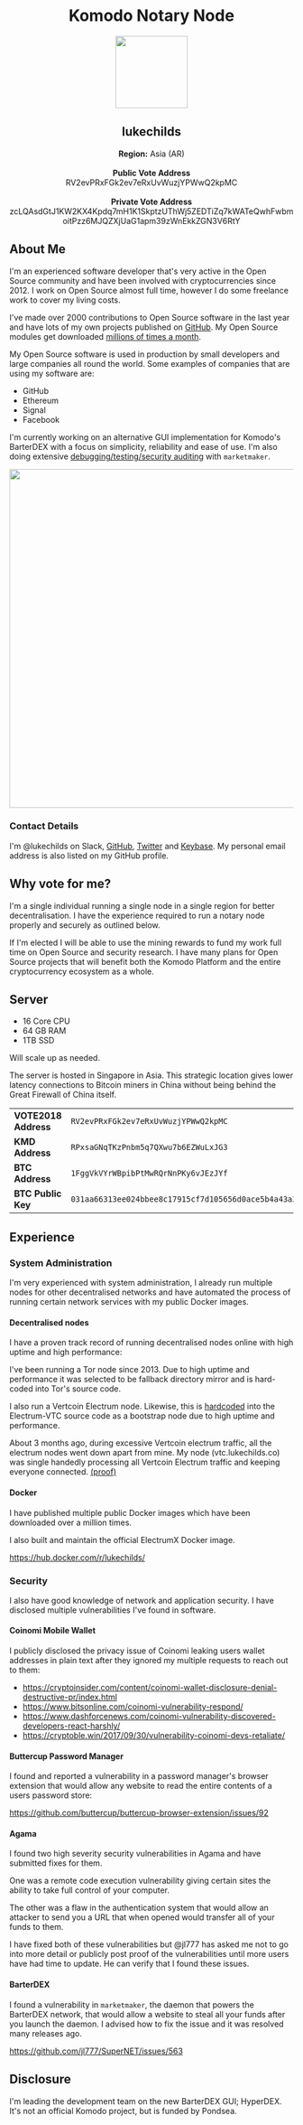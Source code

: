 <div align="center">
  <h1>Komodo Notary Node</h1>
  <img width="128" src="https://secure.gravatar.com/avatar/4af0d9a1f16bf05d1aedee5e3923d3e3?size=256" />
  <h2>lukechilds</h2>
  
  **Region:** Asia (AR)
  <br>
  <br>
  **Public Vote Address**<br>
  RV2evPRxFGk2ev7eRxUvWuzjYPWwQ2kpMC
  <br>
  <br>
  **Private Vote Address**<br>
  zcLQAsdGtJ1KW2KX4Kpdq7mH1K1SkptzUThWj5ZEDTiZq7kWATeQwhFwbmoitPzz6MJQZXjUaG1apm39zWnEkkZGN3V6RtY
</div>

## About Me

I'm an experienced software developer that's very active in the Open Source community and have been involved with cryptocurrencies since 2012. I work on Open Source almost full time, however I do some freelance work to cover my living costs.

I've made over 2000 contributions to Open Source software in the last year and have lots of my own projects published on [GitHub](https://github.com/lukechilds/). My Open Source modules get downloaded [millions of times a month](http://npm-stats.com/lukechilds).

My Open Source software is used in production by small developers and large companies all round the world. Some examples of companies that are using my software are:

- GitHub
- Ethereum
- Signal
- Facebook

I'm currently working on an alternative GUI implementation for Komodo's BarterDEX with a focus on simplicity, reliability and ease of use. I'm also doing extensive [debugging/testing/security auditing](https://github.com/search?utf8=%E2%9C%93&q=repo%3Ajl777%2FSuperNET+author%3Alukechilds&type=Issues) with `marketmaker`.

<div align="center">
   <img src="https://i.imgur.com/mjHve26.jpg" width="600" />
</div>  

### Contact Details

I'm @lukechilds on Slack, [GitHub](https://github.com/lukechilds), [Twitter](https://twitter.com/lukechilds) and [Keybase](https://keybase.io/lukechilds). My personal email address is also listed on my GitHub profile.

## Why vote for me?

I'm a single individual running a single node in a single region for better decentralisation. I have the experience required to run a notary node properly and securely as outlined below.

If I'm elected I will be able to use the mining rewards to fund my work full time on Open Source and security research. I have many plans for Open Source projects that will benefit both the Komodo Platform and the entire cryptocurrency ecosystem as a whole.

## Server

- 16 Core CPU
- 64 GB RAM
- 1TB SSD

Will scale up as needed.

The server is hosted in Singapore in Asia. This strategic location gives lower latency connections to Bitcoin miners in China without being behind the Great Firewall of China itself.

|                       |                                                                       |
|-----------------------|-----------------------------------------------------------------------|
| **VOTE2018 Address**  | `RV2evPRxFGk2ev7eRxUvWuzjYPWwQ2kpMC`                                  |
| **KMD Address**       | `RPxsaGNqTKzPnbm5q7QXwu7b6EZWuLxJG3`                                  |
| **BTC Address**       | `1FggVkVYrWBpibPtMwRQrNnPKy6vJEzJYf`                                  |
| **BTC Public Key**    | `031aa66313ee024bbee8c17915cf7d105656d0ace5b4a43a3ab5eae1e14ec02696`  |

## Experience

### System Administration

I'm very experienced with system administration, I already run multiple nodes for other decentralised networks and have automated the process of running certain network services with my public Docker images.

#### Decentralised nodes

I have a proven track record of running decentralised nodes online with high uptime and high performance:

I've been running a Tor node since 2013. Due to high uptime and performance it was selected to be fallback directory mirror and is hard-coded into Tor's source code.

I also run a Vertcoin Electrum node. Likewise, this is [hardcoded](https://github.com/vertcoin-project/electrum-vtc/blob/44841d9668bd94f0a59fc311575770f29e73f6a1/lib/network.py#L57:5) into the Electrum-VTC source code as a bootstrap node due to high uptime and performance.

About 3 months ago, during excessive Vertcoin electrum traffic, all the electrum nodes went down apart from mine. My node (vtc.lukechilds.co) was single handedly processing all Vertcoin Electrum traffic and keeping everyone connected. [(proof)](https://www.reddit.com/r/vertcoin/comments/7j8l2h/working_electrum_nodes/)

#### Docker

I have published multiple public Docker images which have been downloaded over a million times.

I also built and maintain the official ElectrumX Docker image.

https://hub.docker.com/r/lukechilds/

### Security

I also have good knowledge of network and application security. I have disclosed multiple vulnerabilities I've found in software.

#### Coinomi Mobile Wallet

I publicly disclosed the privacy issue of Coinomi leaking users wallet addresses in plain text after they ignored my multiple requests to reach out to them:

- https://cryptoinsider.com/content/coinomi-wallet-disclosure-denial-destructive-pr/index.html
- https://www.bitsonline.com/coinomi-vulnerability-respond/
- https://www.dashforcenews.com/coinomi-vulnerability-discovered-developers-react-harshly/
- https://cryptoble.win/2017/09/30/vulnerability-coinomi-devs-retaliate/

#### Buttercup Password Manager

I found and reported a vulnerability in a password manager's browser extension that would allow any website to read the entire contents of a users password store:

https://github.com/buttercup/buttercup-browser-extension/issues/92

#### Agama

I found two high severity security vulnerabilities in Agama and have submitted fixes for them.

One was a remote code execution vulnerability giving certain sites the ability to take full control of your computer.

The other was a flaw in the authentication system that would allow an attacker to send you a URL that when opened would transfer all of your funds to them.

I have fixed both of these vulnerabilities but @jl777 has asked me not to go into more detail or publicly post proof of the vulnerabilities until more users have had time to update. He can verify that I found these issues.

#### BarterDEX

I found a vulnerability in `marketmaker`, the daemon that powers the BarterDEX network, that would allow a website to steal all your funds after you launch the daemon. I advised how to fix the issue and it was resolved many releases ago.

https://github.com/jl777/SuperNET/issues/563

## Disclosure

I'm leading the development team on the new BarterDEX GUI; HyperDEX. It's not an official Komodo project, but is funded by Pondsea.
